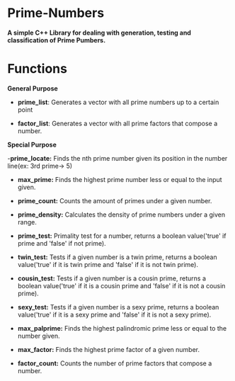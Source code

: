 # Prime-Numbers

**A simple C++ Library for dealing with generation, testing and classification of Prime Pumbers.** 


# Functions


**General Purpose**


- **prime_list**: Generates a vector with all prime numbers up to a certain point


- **factor_list**: Generates a vector with all prime factors that compose a number.


**Special Purpose**


-**prime_locate:** Finds the nth prime number given its position in the number line(ex: 3rd prime-> 5)


- **max_prime:** Finds the highest prime number less or equal to the input given.


- **prime_count:** Counts the amount of primes under a given number.


- **prime_density:** Calculates the density of prime numbers under a given range.


- **prime_test:** Primality test for a number, returns a boolean value('true' if prime and 'false' if not prime).


- **twin_test:** Tests if a given number is a twin prime, returns a boolean value('true' if it is twin prime and 'false' if it is not twin prime).


- **cousin_test:** Tests if a given number is a cousin prime, returns a boolean value('true' if it is a cousin prime and 'false' if it is not a cousin prime).


- **sexy_test:** Tests if a given number is a sexy prime, returns a boolean value('true' if it is a sexy prime and 'false' if it is not a sexy prime).


- **max_palprime:** Finds the highest palindromic prime less or equal to the number given.


- **max_factor:** Finds the highest prime factor of a given number.


- **factor_count:** Counts the number of prime factors that compose a number.
 
